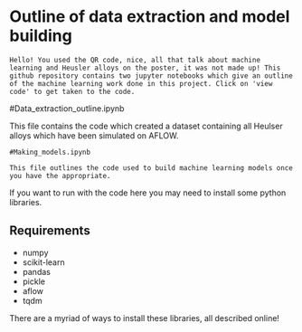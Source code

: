 # Outline of data extraction and model building
```
Hello! You used the QR code, nice, all that talk about machine learning and Heusler alloys on the poster, it was not made up! This github repository contains two jupyter notebooks which give an outline of the machine learning work done in this project. Click on 'view code' to get taken to the code.
```
#Data_extraction_outline.ipynb 

This file contains the code which created a dataset containing all Heulser alloys which have been simulated on AFLOW.
```
#Making_models.ipynb

This file outlines the code used to build machine learning models once you have the appropriate.
```
If you want to run with the code here you may need to install some python libraries.

## Requirements
* numpy
* scikit-learn
* pandas
* pickle
* aflow 
* tqdm

There are a myriad of ways to install these libraries, all described online!




